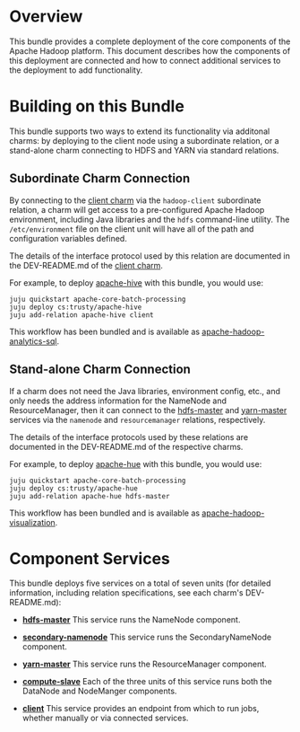 # Overview

This bundle provides a complete deployment of the core components of the Apache
Hadoop platform.  This document describes how the components of this deployment
are connected and how to connect additional services to the deployment to add
functionality.


# Building on this Bundle

This bundle supports two ways to extend its functionality via additonal charms:
by deploying to the client node using a subordinate relation, or a stand-alone
charm connecting to HDFS and YARN via standard relations.


## Subordinate Charm Connection

By connecting to the [client charm](https://jujucharms.com/apache-hadoop-client)
via the `hadoop-client` subordinate relation, a charm will get access to a
pre-configured Apache Hadoop environment, including Java libraries and the
`hdfs` command-line utility.  The `/etc/environment` file on the client unit
will have all of the path and configuration variables defined.

The details of the interface protocol used by this relation are documented in
the DEV-README.md of the [client charm](https://jujucharms.com/apache-hadoop-client).

For example, to deploy [apache-hive](https://jujucharms.com/apache-hive) with
this bundle, you would use:

    juju quickstart apache-core-batch-processing
    juju deploy cs:trusty/apache-hive
    juju add-relation apache-hive client

This workflow has been bundled and is available as
[apache-hadoop-analytics-sql](https://jujucharms.com/apache-hadoop-analytics-sql).


## Stand-alone Charm Connection

If a charm does not need the Java libraries, environment config, etc., and only
needs the address information for the NameNode and ResourceManager, then it
can connect to the [hdfs-master](https://jujucharms.com/apache-hadoop-hdfs-master)
and [yarn-master](https://jujucharms.com/apache-hadoop-yarn-master) services via the
`namenode` and `resourcemanager` relations, respectively.

The details of the interface protocols used by these relations are documented
in the DEV-README.md of the respective charms.

For example, to deploy [apache-hue](https://jujucharms.com/apache-hue) with
this bundle, you would use:

    juju quickstart apache-core-batch-processing
    juju deploy cs:trusty/apache-hue
    juju add-relation apache-hue hdfs-master

This workflow has been bundled and is available as
[apache-hadoop-visualization](https://jujucharms.com/apache-hadoop-visualization).


# Component Services

This bundle deploys five services on a total of seven units
(for detailed information, including relation specifications,
see each charm's DEV-README.md):

* [**hdfs-master**](https://jujucharms.com/apache-hadoop-hdfs-master)
  This service runs the NameNode component.

* [**secondary-namenode**](https://jujucharms.com/apache-hadoop-hdfs-secondary)
  This service runs the SecondaryNameNode component.

* [**yarn-master**](https://jujucharms.com/apache-hadoop-yarn-master)
  This service runs the ResourceManager component.

* [**compute-slave**](https://jujucharms.com/apache-hadoop-compute-slave)
  Each of the three units of this service runs both the DataNode and NodeManger components.

* [**client**](https://jujucharms.com/apache-hadoop-client)
  This service provides an endpoint from which to run jobs, whether manually or via connected services.
